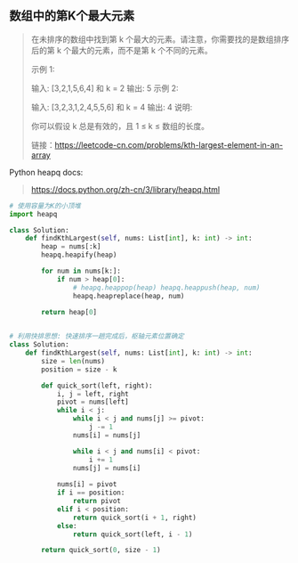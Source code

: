 ##  数组中的第K个最大元素

> 在未排序的数组中找到第 k 个最大的元素。请注意，你需要找的是数组排序后的第 k 个最大的元素，而不是第 k 个不同的元素。
>
> 示例 1:
>
> 输入: [3,2,1,5,6,4] 和 k = 2
> 输出: 5
> 示例 2:
>
> 输入: [3,2,3,1,2,4,5,5,6] 和 k = 4
> 输出: 4
> 说明:
>
> 你可以假设 k 总是有效的，且 1 ≤ k ≤ 数组的长度。
>
> 链接：https://leetcode-cn.com/problems/kth-largest-element-in-an-array



Python heapq docs:

> https://docs.python.org/zh-cn/3/library/heapq.html



```python
# 使用容量为K的小顶堆
import heapq

class Solution:
    def findKthLargest(self, nums: List[int], k: int) -> int:
        heap = nums[:k]
        heapq.heapify(heap)

        for num in nums[k:]:
            if num > heap[0]:
              	# heapq.heappop(heap) heapq.heappush(heap, num)
                heapq.heapreplace(heap, num)

        return heap[0]
      

# 利用快排思想: 快速排序一趟完成后，枢轴元素位置确定
class Solution:
    def findKthLargest(self, nums: List[int], k: int) -> int:
        size = len(nums)
        position = size - k

        def quick_sort(left, right):
            i, j = left, right
            pivot = nums[left]
            while i < j:
                while i < j and nums[j] >= pivot:
                    j -= 1
                nums[i] = nums[j]

                while i < j and nums[i] < pivot:
                    i += 1
                nums[j] = nums[i] 
            
            nums[i] = pivot
            if i == position:
                return pivot
            elif i < position:
                return quick_sort(i + 1, right)
            else:
                return quick_sort(left, i - 1)

        return quick_sort(0, size - 1)
```

